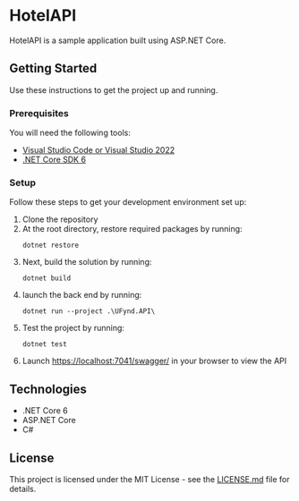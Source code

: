 
# HotelAPI

HotelAPI is a sample application built using ASP.NET Core.

## Getting Started
Use these instructions to get the project up and running.

### Prerequisites
You will need the following tools:

* [Visual Studio Code or Visual Studio 2022](https://visualstudio.microsoft.com/vs/)
* [.NET Core SDK 6](https://dotnet.microsoft.com/download/dotnet-core/6.0)

### Setup
Follow these steps to get your development environment set up:

  1. Clone the repository
  2. At the root directory, restore required packages by running:
      ```
     dotnet restore
     ```
  3. Next, build the solution by running:
     ```
     dotnet build
     ```
  4. launch the back end by running:
     ```
	 dotnet run --project .\UFynd.API\
	 ```
  5. Test the project by running:
     ```
     dotnet test
  	 
  5. Launch [https://localhost:7041/swagger/](https://localhost:7041/swagger) in your browser to view the API


## Technologies
* .NET Core 6
* ASP.NET Core 
* C#


## License

This project is licensed under the MIT License - see the [LICENSE.md](https://github.com/jasontaylordev/NorthwindTraders/blob/master/LICENSE.md) file for details.